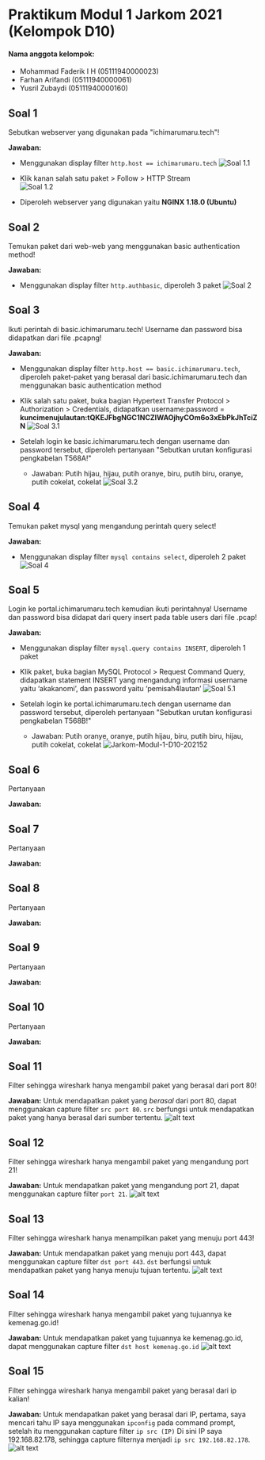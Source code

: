 # Praktikum Modul 1 Jarkom 2021 (Kelompok D10)

#### Nama anggota kelompok:
- Mohammad Faderik I H (05111940000023)
- Farhan Arifandi (05111940000061)
- Yusril Zubaydi (05111940000160)


## Soal 1
Sebutkan webserver yang digunakan pada "ichimarumaru.tech"!

**Jawaban:**

- Menggunakan display filter `http.host == ichimarumaru.tech`
![Soal 1.1](https://user-images.githubusercontent.com/70105993/134631184-1b8c5453-15ff-47a4-89e2-80c308eeaa89.jpg)

- Klik kanan salah satu paket > Follow > HTTP Stream\
![Soal 1.2](https://user-images.githubusercontent.com/70105993/134631525-7e7d5bbe-a7ed-4b12-b4e7-a8a3ad3be004.jpg)

- Diperoleh webserver yang digunakan yaitu **NGINX 1.18.0 (Ubuntu)**


## Soal 2
Temukan paket dari web-web yang menggunakan basic authentication method!

**Jawaban:**

- Menggunakan display filter `http.authbasic`, diperoleh 3 paket
![Soal 2](https://user-images.githubusercontent.com/70105993/134631661-d62dd7d5-2a9c-48fa-9515-1bfbfcffaa9b.jpg)


## Soal 3
Ikuti perintah di basic.ichimarumaru.tech! Username dan password bisa didapatkan dari file .pcapng!

**Jawaban:**

- Menggunakan display filter `http.host == basic.ichimarumaru.tech`, diperoleh paket-paket yang berasal dari basic.ichimarumaru.tech dan menggunakan basic authentication method

- Klik salah satu paket, buka bagian Hypertext Transfer Protocol > Authorization > Credentials, didapatkan username:password = **kuncimenujulautan:tQKEJFbgNGC1NCZlWAOjhyCOm6o3xEbPkJhTciZN**
![Soal 3.1](https://user-images.githubusercontent.com/70105993/134632008-62ece5c4-70f1-47dd-8495-240e81abb747.jpg)

- Setelah login ke basic.ichimarumaru.tech dengan username dan password tersebut, diperoleh pertanyaan "Sebutkan urutan konfigurasi pengkabelan T568A!"
  - Jawaban: Putih hijau, hijau, putih oranye, biru, putih biru, oranye, putih cokelat, cokelat
![Soal 3.2](https://user-images.githubusercontent.com/70105993/134632330-b688e906-4ba9-4773-be79-6260eb4e01d1.jpg)


## Soal 4
Temukan paket mysql yang mengandung perintah query select!

**Jawaban:**

- Menggunakan display filter `mysql contains select`, diperoleh 2 paket
![Soal 4](https://user-images.githubusercontent.com/70105993/134632891-3241d8f0-39e4-49fd-840b-8a1fa8735569.jpg)


## Soal 5
Login ke portal.ichimarumaru.tech kemudian ikuti perintahnya! Username dan password bisa didapat dari query insert pada table users dari file .pcap!

**Jawaban:**

- Menggunakan display filter `mysql.query contains INSERT`, diperoleh 1 paket

- Klik paket, buka bagian MySQL Protocol > Request Command Query, didapatkan statement INSERT yang mengandung informasi username yaitu ‘akakanomi’, dan password yaitu ‘pemisah4lautan’
![Soal 5.1](https://user-images.githubusercontent.com/70105993/134633100-6eeacb38-4c8f-44a0-9911-405941ed3083.jpg)

- Setelah login ke portal.ichimarumaru.tech dengan username dan password tersebut, diperoleh pertanyaan "Sebutkan urutan konfigurasi pengkabelan T568B!"
  - Jawaban: Putih oranye, oranye, putih hijau, biru, putih biru, hijau, putih cokelat, cokelat
![Jarkom-Modul-1-D10-202152](https://user-images.githubusercontent.com/70105993/134633547-f290f301-1a98-4f69-8828-ff2bea0893f1.jpg)


## Soal 6
Pertanyaan

**Jawaban:**


## Soal 7
Pertanyaan

**Jawaban:**


## Soal 8
Pertanyaan

**Jawaban:**


## Soal 9
Pertanyaan

**Jawaban:**


## Soal 10
Pertanyaan

**Jawaban:**


## Soal 11
Filter sehingga wireshark hanya mengambil paket yang berasal dari port 80!

**Jawaban:**
Untuk mendapatkan paket yang *berasal* dari port 80, dapat menggunakan capture filter `src port 80`. `src` berfungsi untuk mendapatkan paket yang hanya berasal dari sumber tertentu.
![alt text](https://cdn.discordapp.com/attachments/769183322147389460/891293663756427314/unknown.png)

## Soal 12
Filter sehingga wireshark hanya mengambil paket yang mengandung port 21!

**Jawaban:**
Untuk mendapatkan paket yang mengandung port 21, dapat menggunakan capture filter `port 21`.
![alt text](https://cdn.discordapp.com/attachments/769183322147389460/891295131276308560/unknown.png)

## Soal 13
Filter sehingga wireshark hanya menampilkan paket yang menuju port 443!

**Jawaban:**
Untuk mendapatkan paket yang menuju port 443, dapat menggunakan capture filter `dst port 443`. `dst` berfungsi untuk mendapatkan paket yang hanya menuju tujuan tertentu.
![alt text](https://cdn.discordapp.com/attachments/769183322147389460/891293667241889874/unknown.png)

## Soal 14
Filter sehingga wireshark hanya mengambil paket yang tujuannya ke kemenag.go.id!

**Jawaban:**
Untuk mendapatkan paket yang tujuannya ke kemenag.go.id, dapat menggunakan capture filter `dst host kemenag.go.id`
![alt text](https://cdn.discordapp.com/attachments/769183322147389460/891293662863056896/unknown.png)

## Soal 15
Filter sehingga wireshark hanya mengambil paket yang berasal dari ip kalian!

**Jawaban:**
Untuk mendapatkan paket yang berasal dari IP, pertama, saya mencari tahu IP saya menggunakan `ipconfig` pada command prompt, setelah itu menggunakan capture filter `ip src (IP)`
Di sini IP saya 192.168.82.178, sehingga capture filternya menjadi `ip src 192.168.82.178`.
![alt text](https://cdn.discordapp.com/attachments/769183322147389460/891293667485171712/unknown.png)

